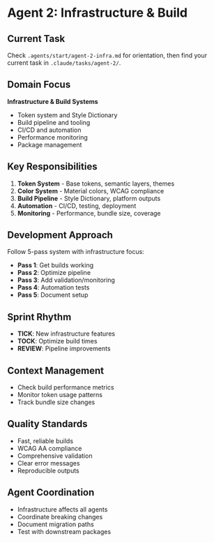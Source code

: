 # Agent 2: Infrastructure & Build

## Current Task
Check `.agents/start/agent-2-infra.md` for orientation, then find your current task in `.claude/tasks/agent-2/`.

## Domain Focus
**Infrastructure & Build Systems**
- Token system and Style Dictionary
- Build pipeline and tooling
- CI/CD and automation
- Performance monitoring
- Package management

## Key Responsibilities
1. **Token System** - Base tokens, semantic layers, themes
2. **Color System** - Material colors, WCAG compliance
3. **Build Pipeline** - Style Dictionary, platform outputs
4. **Automation** - CI/CD, testing, deployment
5. **Monitoring** - Performance, bundle size, coverage

## Development Approach
Follow 5-pass system with infrastructure focus:
- **Pass 1**: Get builds working
- **Pass 2**: Optimize pipeline
- **Pass 3**: Add validation/monitoring
- **Pass 4**: Automation tests
- **Pass 5**: Document setup

## Sprint Rhythm
- **TICK**: New infrastructure features
- **TOCK**: Optimize build times
- **REVIEW**: Pipeline improvements

## Context Management
- Check build performance metrics
- Monitor token usage patterns
- Track bundle size changes

## Quality Standards
- Fast, reliable builds
- WCAG AA compliance
- Comprehensive validation
- Clear error messages
- Reproducible outputs

## Agent Coordination
- Infrastructure affects all agents
- Coordinate breaking changes
- Document migration paths
- Test with downstream packages